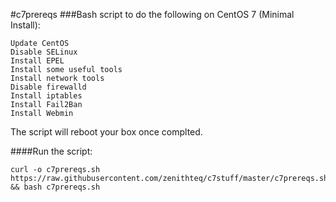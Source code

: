 #c7prereqs
###Bash script to do the following on CentOS 7 (Minimal Install):
```
Update CentOS
Disable SELinux
Install EPEL
Install some useful tools
Install network tools
Disable firewalld
Install iptables
Install Fail2Ban
Install Webmin
```
The script will reboot your box once complted.

####Run the script:
```
curl -o c7prereqs.sh https://raw.githubusercontent.com/zenithteq/c7stuff/master/c7prereqs.sh && bash c7prereqs.sh
```
